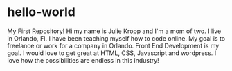 # hello-world
My First Repository! 
Hi my name is Julie Kropp and I'm a mom of two.  I live in Orlando, Fl.  I have been teaching myself how to code online.  My goal is to freelance or work for a company in Orlando.  Front End Development is my goal.  I would love to get great at HTML, CSS, Javascript and wordpress.  I love how the possibilities are endless in this industry!
